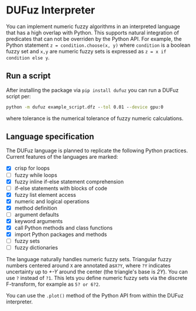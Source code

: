 # DUFuz Interpreter

You can implement numeric fuzzy algorithms
in an interpreted language that has 
a high overlap with Python. This supports
natural integration of predicates
that can not be overriden by the Python API.
For example, the Python statement
`z = condition.choose(x, y)` where 
`condition` is a boolean fuzzy set and `x,y`
are numeric fuzzy sets is expressed
as `z = x if condition else y`.

## Run a script

After installing the package via `pip install dufuz`
you can run a DUFuz script per: 
```cmd
python -m dufuz example_script.dfz --tol 0.01 --device gpu:0
```
where tolerance is the numerical tolerance of fuzzy 
numeric calculations.

## Language specification
The DUFuz language is planned to replicate the following Python
practices. Current features of the languages are marked:

- [x] crisp for loops
- [ ] fuzzy while loops
- [x] fuzzy inline if-else statement comprehension
- [ ] if-else statements with blocks of code 
- [x] fuzzy list element access 
- [x] numeric and logical operations
- [x] method definition
- [ ] argument defaults
- [x] keyword arguments 
- [x] call Python methods and class functions
- [x] import Python packages and methods
- [ ] fuzzy sets
- [ ] fuzzy dictionaries

The language naturally handles numeric fuzzy sets.
Triangular fuzzy numbers centered around `X` are
annotated as`X?Y`, where `?Y` indicates uncertainty
up to *+-Y* around the center (the triangle's base
is *2Y*). You can use `?` instead of `?1`. This lets
you define numeric fuzzy sets via the discrete
F-transform, for example as `5? or 6?2`.

You can use the `.plot()` method of the Python API
from within the DUFuz interpreter.



